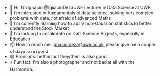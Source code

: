 - 👋 Hi, I’m Ignacio @IgnacioDezaUWE Lecturer in Data Science at UWE 
- 👀 I’m interested in fundamentals of data science, solving very complex problems with data, not afraid of advanced Maths
- 🌱 I’m currently learning how to apply non-Gaussian statistics to better understand the Stock Market
- 💞️ I’m looking to collaborate on Data Science Projects, especially in Education
- 📫 How to reach me: ignacio.deza@uwe.ac.uk, please give me a couple of days to respond
- 😄 Pronouns: he/him but they/them is also good
- ⚡ Fun fact: I'm also a photographer and not bad at all with the Harmonica. 

<!---
IgnacioDezaUWE/IgnacioDezaUWE is a ✨ special ✨ repository because its `README.md` (this file) appears on your GitHub profile.
You can click the Preview link to take a look at your changes.
--->
